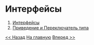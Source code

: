 # Интерфейсы

1. [Интерфейсы](interfaces.md)
2. [Приведение и Переключатель типа](type-switch-and-assertion.md)

[<< Назад](../struct-and-methods/content.md) [На главную](../../basics.md) [Вперед >>](../errors/content.md)